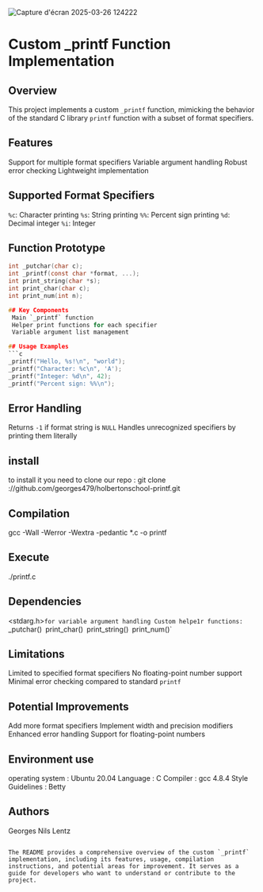 ![Capture d'écran 2025-03-26 124222](https://github.com/user-attachments/assets/03626dc1-2fea-40ba-aaa9-da0e80c338cd)



# Custom _printf Function Implementation

## Overview
This project implements a custom `_printf` function, mimicking the behavior of the standard C library `printf` function with a subset of format specifiers.

## Features
 Support for multiple format specifiers
 Variable argument handling
 Robust error checking
 Lightweight implementation
 
## Supported Format Specifiers
 `%c`: Character printing
 `%s`: String printing
 `%%`: Percent sign printing
 `%d`: Decimal integer
 `%i`: Integer

## Function Prototype
```c
int _putchar(char c);
int _printf(const char *format, ...);
int print_string(char *s);
int print_char(char c);
int print_num(int n);

## Key Components
 Main `_printf` function
 Helper print functions for each specifier
 Variable argument list management

## Usage Examples
```c
_printf("Hello, %s!\n", "world");        
_printf("Character: %c\n", 'A');         
_printf("Integer: %d\n", 42);            
_printf("Percent sign: %%\n");         
```

## Error Handling
 Returns `-1` if format string is `NULL`
 Handles unrecognized specifiers by printing them literally
## install
to install it you need to clone our repo : git clone ://github.com/georges479/holbertonschool-printf.git

## Compilation

gcc -Wall -Werror -Wextra -pedantic *.c -o printf

## Execute
./printf.c 

## Dependencies
 <stdarg.h>` for variable argument handling
Custom helpe1r functions: 
   `_putchar()`
   `print_char()`
   `print_string()`
   `print_num()`

## Limitations
 Limited to specified format specifiers
 No floating-point number support
 Minimal error checking compared to standard `printf`

## Potential Improvements
 Add more format specifiers
 Implement width and precision modifiers
 Enhanced error handling
 Support for floating-point numbers

## Environment use 
operating system : Ubuntu 20.04
Language : C 
Compiler : gcc 4.8.4
Style Guidelines : Betty 


## Authors
Georges
Nils
Lentz
```

The README provides a comprehensive overview of the custom `_printf` implementation, including its features, usage, compilation instructions, and potential areas for improvement. It serves as a guide for developers who want to understand or contribute to the project.
